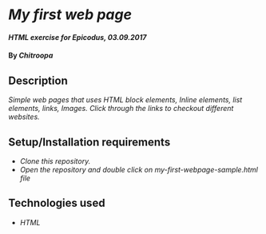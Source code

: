 # _My first web page_

#### _HTML exercise for Epicodus, 03.09.2017_

#### By _**Chitroopa**_

## Description

_Simple web pages that uses HTML block elements, Inline elements, list elements, links, Images. Click through the links to checkout different websites._

## Setup/Installation requirements

* _Clone this repository._
* _Open the repository and double click on my-first-webpage-sample.html file_

## Technologies used

* _HTML_
